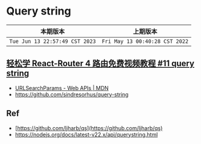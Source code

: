 # Query string

|本期版本|上期版本
|:---:|:---:
`Tue Jun 13 22:57:49 CST 2023` | `Fri May 13 00:40:28 CST 2022`


## [轻松学 React-Router 4 路由免费视频教程 #11 query string](https://www.qiuzhi99.com/movies/react-router-4/396.html)

* [URLSearchParams - Web APIs | MDN](https://developer.mozilla.org/en-US/docs/Web/API/URLSearchParams)
* <https://github.com/sindresorhus/query-string>

## Ref


* [https://github.com/ljharb/qs](https://github.com/ljharb/qs)
* <https://nodejs.org/docs/latest-v22.x/api/querystring.html>